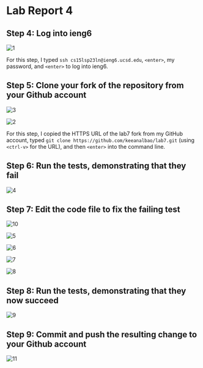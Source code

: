 # Lab Report 4

## Step 4: Log into ieng6
![1](https://github.com/keeanalbao/cse15l-lab-reports/assets/88350907/b3256b80-fae4-4031-963e-8a04b8a96619)

For this step, I typed `ssh cs15lsp23ln@ieng6.ucsd.edu`, `<enter>`, my password, and `<enter>` to log into ieng6.

## Step 5: Clone your fork of the repository from your Github account
![3](https://github.com/keeanalbao/cse15l-lab-reports/assets/88350907/053e51ef-6013-4988-88cd-bd77ec4e4a8f)

![2](https://github.com/keeanalbao/cse15l-lab-reports/assets/88350907/8dab1ac0-2562-4d35-9a0c-13bc4fab9551)

For this step, I copied the HTTPS URL of the lab7 fork from my GitHub account, typed
`git clone https://github.com/keeanalbao/lab7.git` (using `<ctrl-v>` for the URL), and then `<enter>` into the command line.


## Step 6: Run the tests, demonstrating that they fail
![4](https://github.com/keeanalbao/cse15l-lab-reports/assets/88350907/f33afaaf-5885-491f-898d-f845b368fd6b)


## Step 7: Edit the code file to fix the failing test
![10](https://github.com/keeanalbao/cse15l-lab-reports/assets/88350907/c0329795-bbf9-4f3c-ad6a-131bb1c20d86)

![5](https://github.com/keeanalbao/cse15l-lab-reports/assets/88350907/b4aa4512-5580-4393-8151-5a04fa660eac)

![6](https://github.com/keeanalbao/cse15l-lab-reports/assets/88350907/4310cd43-08ef-49a0-812c-22e9c818457a)

![7](https://github.com/keeanalbao/cse15l-lab-reports/assets/88350907/aefc96d2-7ca3-4e44-a4fc-8c1221508d02)

![8](https://github.com/keeanalbao/cse15l-lab-reports/assets/88350907/cf391cf6-ce98-43e3-8d32-6b40f8869bf1)


## Step 8: Run the tests, demonstrating that they now succeed
![9](https://github.com/keeanalbao/cse15l-lab-reports/assets/88350907/043a5cdc-1047-40ac-bd99-3108de6051c8)


## Step 9: Commit and push the resulting change to your Github account
![11](https://github.com/keeanalbao/cse15l-lab-reports/assets/88350907/217c8afe-8945-486d-a099-556e02d8052a)

